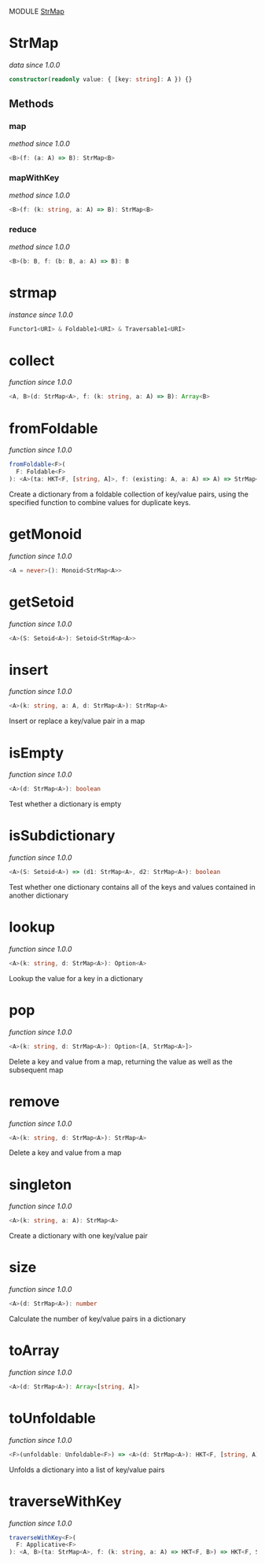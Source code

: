 MODULE [StrMap](https://github.com/gcanti/fp-ts/blob/master/src/StrMap.ts)

# StrMap

_data_
_since 1.0.0_

```ts
constructor(readonly value: { [key: string]: A }) {}
```

## Methods

### map

_method_
_since 1.0.0_

```ts
<B>(f: (a: A) => B): StrMap<B>
```

### mapWithKey

_method_
_since 1.0.0_

```ts
<B>(f: (k: string, a: A) => B): StrMap<B>
```

### reduce

_method_
_since 1.0.0_

```ts
<B>(b: B, f: (b: B, a: A) => B): B
```

# strmap

_instance_
_since 1.0.0_

```ts
Functor1<URI> & Foldable1<URI> & Traversable1<URI>
```

# collect

_function_
_since 1.0.0_

```ts
<A, B>(d: StrMap<A>, f: (k: string, a: A) => B): Array<B>
```

# fromFoldable

_function_
_since 1.0.0_

```ts
fromFoldable<F>(
  F: Foldable<F>
): <A>(ta: HKT<F, [string, A]>, f: (existing: A, a: A) => A) => StrMap<A>
```

Create a dictionary from a foldable collection of key/value pairs, using the
specified function to combine values for duplicate keys.

# getMonoid

_function_
_since 1.0.0_

```ts
<A = never>(): Monoid<StrMap<A>>
```

# getSetoid

_function_
_since 1.0.0_

```ts
<A>(S: Setoid<A>): Setoid<StrMap<A>>
```

# insert

_function_
_since 1.0.0_

```ts
<A>(k: string, a: A, d: StrMap<A>): StrMap<A>
```

Insert or replace a key/value pair in a map

# isEmpty

_function_
_since 1.0.0_

```ts
<A>(d: StrMap<A>): boolean
```

Test whether a dictionary is empty

# isSubdictionary

_function_
_since 1.0.0_

```ts
<A>(S: Setoid<A>) => (d1: StrMap<A>, d2: StrMap<A>): boolean
```

Test whether one dictionary contains all of the keys and values contained in another dictionary

# lookup

_function_
_since 1.0.0_

```ts
<A>(k: string, d: StrMap<A>): Option<A>
```

Lookup the value for a key in a dictionary

# pop

_function_
_since 1.0.0_

```ts
<A>(k: string, d: StrMap<A>): Option<[A, StrMap<A>]>
```

Delete a key and value from a map, returning the value as well as the subsequent map

# remove

_function_
_since 1.0.0_

```ts
<A>(k: string, d: StrMap<A>): StrMap<A>
```

Delete a key and value from a map

# singleton

_function_
_since 1.0.0_

```ts
<A>(k: string, a: A): StrMap<A>
```

Create a dictionary with one key/value pair

# size

_function_
_since 1.0.0_

```ts
<A>(d: StrMap<A>): number
```

Calculate the number of key/value pairs in a dictionary

# toArray

_function_
_since 1.0.0_

```ts
<A>(d: StrMap<A>): Array<[string, A]>
```

# toUnfoldable

_function_
_since 1.0.0_

```ts
<F>(unfoldable: Unfoldable<F>) => <A>(d: StrMap<A>): HKT<F, [string, A]>
```

Unfolds a dictionary into a list of key/value pairs

# traverseWithKey

_function_
_since 1.0.0_

```ts
traverseWithKey<F>(
  F: Applicative<F>
): <A, B>(ta: StrMap<A>, f: (k: string, a: A) => HKT<F, B>) => HKT<F, StrMap<B>>
```
